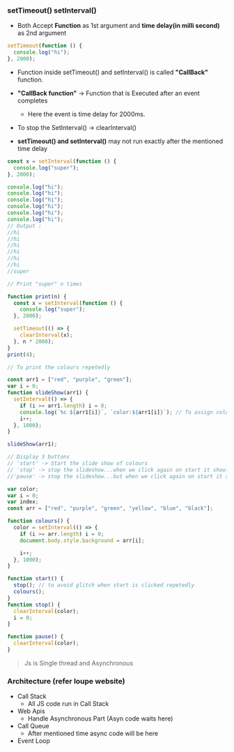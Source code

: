 ### setTimeout() setInterval()

- Both Accept **Function** as 1st argument and **time delay(in milli second)** as 2nd argument

```js
setTimeout(function () {
  console.log("hi");
}, 2000);
```

- Function inside setTimeout() and setInterval() is called **"CallBack"** function.

- **"CallBack function"** -> Function that is Executed after an event completes

  - Here the event is time delay for 2000ms.

- To stop the SetInterval() -> clearInterval()
- **setTimeout() and setInterval()** may not run exactly after the mentioned time delay

```js
const x = setInterval(function () {
  console.log("super");
}, 2000);

console.log("hi");
console.log("hi");
console.log("hi");
console.log("hi");
console.log("hi");
console.log("hi");
// Output :
//hi
//hi
//hi
//hi
//hi
//hi
//super
```

```js
// Print "super" n times

function print(n) {
  const x = setInterval(function () {
    console.log("super");
  }, 2000);

  setTimeout(() => {
    clearInterval(x);
  }, n * 2000);
}
print(4);

// To print the colours repetedly

const arr1 = ["red", "purple", "green"];
var i = 0;
function slideShow(arr1) {
  setInterval(() => {
    if (i >= arr1.length) i = 0;
    console.log(`%c ${arr1[i]}`, `color:${arr1[i]}`); // To assign colour to text
    i++;
  }, 1000);
}

slideShow(arr1);

// Display 3 buttons
// 'start' -> Start the slide show of colours
// 'stop' -> stop the slideshow...when we click again on start it should start from first
//'pause' -> stop the slideshow...but when we click again on start it should resume the slideshow of colour

var color;
var i = 0;
var index;
const arr = ["red", "purple", "green", "yellow", "blue", "black"];

function colours() {
  color = setInterval(() => {
    if (i >= arr.length) i = 0;
    document.body.style.background = arr[i];

    i++;
  }, 1000);
}

function start() {
  stop(); // to avoid glitch when start is clicked repetedly
  colours();
}
function stop() {
  clearInterval(color);
  i = 0;
}

function pause() {
  clearInterval(color);
}
```

> Js is Single thread and Asynchronous

### Architecture (refer loupe website)

- Call Stack
  - All JS code run in Call Stack
- Web Apis
  - Handle Asynchronous Part (Asyn code waits here)
- Call Queue
  - After mentioned time async code will be here
- Event Loop
